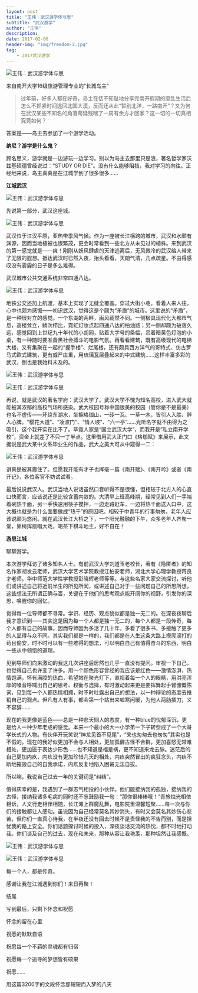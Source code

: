 ```yaml
---
layout: post
title: "王伟：武汉游学体与思"
subtitle: "武汉游学"
author: "王伟"
description:
date: 2017-02-06
header-img: "img/freedom-2.jpg"
tag:
    - 2017武汉游学
---
```


![王伟：武汉游学体与思](/wp-content/uploads/2017/02/beepress-beepress-weixin-zhihu-jianshu-plugin-2-4-2-287-1531817657.jpeg)

来自南开大学16级旅游管理专业的“长城岛主”  

> 过年前，好多人都在好奇，岛主在恬不知耻地分享完南开假期的靡乱生活后怎么不抓紧时间逃回北国大漠，反而还从此“暂别北洋，一路南开”？又为何在武汉某些不知名的角落苟延残喘了一周有余方才回家？这一切的一切真相究竟如何？

答案是——岛主去参加了一个游学活动。

**纳尼？游学是什么鬼？**

顾名思义，游学就是一边游玩一边学习。别以为岛主去那里只是浪，著名哲学家沃兹基硕德曾经说过：“STUDY OR DIE”。没有什么能够阻挡，我对学习的向往。正经地来说，岛主真真是在江城学到了很多很多……  

**江城武汉**

![王伟：武汉游学体与思](/wp-content/uploads/2017/02/beepress-beepress-weixin-zhihu-jianshu-plugin-2-4-2-287-1531817658.png)

先说第一部分，武汉这座城。

![王伟：武汉游学体与思](/wp-content/uploads/2017/02/beepress-beepress-weixin-zhihu-jianshu-plugin-2-4-2-287-1531817659.jpeg)

武汉位于江汉平原，亚热带季风气候。作为一座被长江横跨的城市，武汉和水颇有渊源，因而当地植被也很繁茂，更会时常看到一些北方从未见过的植株。来到武汉的第一感觉就是——爽！刚刚从妖风肆虐的天津逃离后，无风微冷的武汉给人带来了无限的遐想。抵达武汉时已然入夜，抬头看看，天朗气清，几点疏星。不由得感叹没有雾霾的日子是多么难得。

武汉城市公共交通系统非常四通八达。

![王伟：武汉游学体与思](/wp-content/uploads/2017/02/beepress-beepress-weixin-zhihu-jianshu-plugin-2-4-2-287-1531817659-1.jpeg)

地铁公交还加上航渡，基本上实现了无缝全覆盖。穿过大街小巷，看着人来人往，心中也颇为感慨——初识武汉，觉得这是个颇为“矛盾”的城市。这里说的“矛盾”，是一种很对立的感觉。一个东湖的两畔，画风截然不同。一侧极具现代化大都市气息，高楼耸立，鳞次栉比，霓虹灯妆点起四通八达的柏油路；另一侧却颇为破落久远，感觉回到上世纪九十年代的小胡同，贴着大字号的条幅，吊着暗黄色灯泡的小桌，有一种随时要准备黑社会搏斗的电影气氛。再看看建筑，既有高级现代的电梯大楼，又有集聚在一起的“握手楼”、烂尾楼，还有颇具西方洋气的哥特式、仿古罗马式欧式建筑，更有威严庄重，用琉璃瓦层叠起来的中式建筑……这样丰富多彩的武汉，倒也是我始料未及的。

![王伟：武汉游学体与思](/wp-content/uploads/2017/02/beepress-beepress-weixin-zhihu-jianshu-plugin-2-4-2-287-1531817660.jpeg)

![王伟：武汉游学体与思](http://yousi.ren/wp-content/uploads/2017/02/beepress-beepress-weixin-zhihu-jianshu-plugin-2-4-2-287-1531817661.jpeg)

再说，就是武汉的著名学府：武汉大学了。武汉大学不愧为知名高校，进入武大就能被其浓郁的高校气场所感染。武大校园号称中国很美的校园（管你是不是最美）也名不虚传——环绕东湖水，坐拥珞珈山，一砖一瓦、一草一木，皆引人入胜、醉人心脾。“樱花大道”、“凌波门”、“情人坡”、“六一亭”……光听名字就不由得为之吸引，这个我开实在比不了。毕竟人家是“国立武汉大学”，而我开是“私立南开学校”，资金上就差了不只一丁半点。这里借用武大正门口《珞珈赋》来展示，此文据说是武大某中文系毕业生的作品，武大之美大可从中窥得一二：

![王伟：武汉游学体与思](/wp-content/uploads/2017/02/beepress-beepress-weixin-zhihu-jianshu-plugin-2-4-2-287-1531817662.jpeg)  

讲真是被其震住了。但愿我开能有才子也挥毫一篇《南开赋》、《南开吟》或者《南开记》，各位客官不妨试试看。

最后说说武汉人。武汉当地人说话虽然口音听得不是很懂，但相较于北方人的心直口快而言，应该说还是比较含蓄内敛的。大清早上班高峰期，经常见到人们一手端着碗热干面，另一手快速用筷子搅拌，一边走路赶车，一边将热干面送入口中，这大概也就是为什么面要做成“热干”的原因吧。相较于中青年的行事匆匆，老年人应该说颇为悠闲。就在武汉长江大桥之下，一个阳光融融的下午，众多老年人齐聚一堂，靠椅挥扇唱大戏，喝茶下棋斗地主，好不自在！  

**游思江城**

聊聊游学。

本次游学拜访了诸多知名人士。有前武汉大学刘道玉老校长，著有《隐匿者》的知名作家胡发云老师，武汉大学艺术学院教授江柏安老师，湖北大学心理学教授蒋良才老师，华中师范大学性学教授彭晓辉老师等等。与这些名家大家交流探讨，听他们或讲述自己将近前半生的所见所闻，或讲述自己对于一些问题自己的所思所想。这些想法无所谓正确与否，关键在于他们的思考观点能开阔你的视野，引发你的深思，唤醒你的回忆。

觉得每一位导师都不寻常。学识、经历、观点貌似都是独一无二的。在深夜夜聊后我才意识到——其实这是因为每一个人都是独一无二的，每个人都是一段传奇，每个人都有自己的故事。因而导师因为多活了几十年，多看了很多书，多接触了更多的人显得与众不同。其实我们都是一样的，我们都是在人生这条大路上摸爬滚打的苟且偷安，时不时可以有一些难得的想法，可以明白自己有值得奋斗的东西，明白一些从中领悟的道理。

见到导师们向来激动的我这几次讲座后居然也几乎一直没有提问。审视一下自己，也觉得自己也许变了许多。用一个颜色形容曾经的我应该是红色——激情澎湃，热情饱满，怀有满腔的热血，希望站在聚光灯下，直视着每一个人的眼睛，用洪亮浑厚的嗓音呼喊出自己的思考、权衡与选择，有时激动起来更是要挥舞起手臂慷慨陈词，见到每一个人都热情相拥，时不时吐露出自己的想法，以一种辩论的态度去推销自己的观点。但凡有人有事，都会第一个站出来嘘寒问暖，为他人两肋插刀，义不容辞……  

现在的我更像是蓝色——总是一种悲天悯人的态度，有一种blue的忧郁深沉，更是给人一种少年老成的感觉。本来一个最小的大一小学弟一下子转型成了一个大哥学长式的人物。有伙伴开玩笑说“神龙见首不见尾”，“来也匆匆去也匆匆”其实也是不假的。现在的我好似更加不会与人相处，更加孤僻古怪不合群，更加喜怒无常难相处，更加匮于表达少形色……也不知道是福是祸，更不知道来龙去脉。迷茫后的自己更加内疚，内疚没有更加珍惜几天的相处，内疚突然冒出的疯狂念头，内疚不断地摧毁自己的自我承诺，内疚反复地陷入困窘无法自拔。

所以嘛，我说自己过去一年的关键词是“纠结”。

值得庆幸的是，我遇到了一群志气相投的小伙伴。他们能接纳我的孤独，接纳我的古怪，接纳我诸多毛病的同时还不忘鼓励我一句：“那你很棒棒哦！”青旅烛光相依相诉，人文行走相伴相随，长江滩上群魔乱舞，电影院里温馨短聚……每一次与你们的接触都让人感动。虽说因为自己经常莫名其妙消失，有时又会莫名其妙伤心悲苦，但你们一直真心待我，在半夜还没有回去时候不是责怪我的不告而别，而是担忧我的路上安全。你们话题探讨时候的投入，深夜谈话交流的热忱，都不时地打动我。你们谈及自己的过去，现在和未来，那种从容让我艳羡，那种坦然让我感慨。  

![王伟：武汉游学体与思](/wp-content/uploads/2017/02/beepress-beepress-weixin-zhihu-jianshu-plugin-2-4-2-287-1531817663.jpeg)

![王伟：武汉游学体与思](http://yousi.ren/wp-content/uploads/2017/02/beepress-beepress-weixin-zhihu-jianshu-plugin-2-4-2-287-1531817664.jpeg)

每一个人，都是传奇。

感谢让我在江城遇到你们！来日再聚！

结尾

写到最后，只剩下怀念和祝愿

怀念的留在心里

祝愿的默默自语

祝愿每一个不羁的灵魂都有归宿

祝愿每一个追寻的梦想皆有硕果

祝愿……

用这篇3200字的文段怀念那短短而入梦的八天
